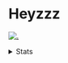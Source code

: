 # Heyzzz  

[![.](https://skillicons.dev/icons?i=js,ts,nextjs,nestjs,mongodb)](https://skillicons.dev)  

<details>
<summary>Stats</summary
<!--START_SECTION:waka-->

```txt
TypeScript   7 hrs 50 mins   ████████████████▒░░░░░░░░   65.78 %
CSS          2 hrs 21 mins   █████░░░░░░░░░░░░░░░░░░░░   19.81 %
HTML         1 hr 42 mins    ███▓░░░░░░░░░░░░░░░░░░░░░   14.34 %
Markdown     0 secs          ░░░░░░░░░░░░░░░░░░░░░░░░░   00.05 %
JavaScript   0 secs          ░░░░░░░░░░░░░░░░░░░░░░░░░   00.02 %
```

<!--END_SECTION:waka-->
</details>
